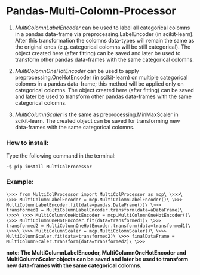 # Pandas-Multi-Colomn-Processor

1. *MultiColomnLabelEncoder* can be used to label all categorical colomns in a pandas data-frame via preprocessing.LabelEncoder (in scikit-learn). After this transformation the colomns data-types will remain the same as the original ones (e.g. categorical colomns will be still categorical). The object created here (after fitting) can be saved and later be used to transform other pandas data-frames with the same categorical colomns.

2. *MultiColomnOneHotEncoder* can be used to apply preprocessing.OneHotEncoder (in scikit-learn) on multiple categorical colomns in a pandas data-frame; this method will be applied only on categorical colomns. The object created here (after fitting) can be saved and later be used to transform other pandas data-frames with the same categorical colomns.

3. *MultiColumnScaler* is the same as preprocessing.MinMaxScaler in scikit-learn. The created object can be saved for transforming new data-frames with the same categorical colomns.


### How to install:
Type the following command in the terminal:

`~$ pip install MultiColProcessor`

### Example:
`\>>> from MultiColProcessor import MultiColProcessor as mcp\
\>>>\
\>>> MultiColumnLabelEncoder = mcp.MultiColomnLabelEncoder()\
\>>> MultiColumnLabelEncoder.fit(data=pandas.DataFrame())\
\>>> transformed1 = MultiColumnLabelEncoder.transform(data=aDataFrame)\
\>>>\
\>>> MultiColumnOneHotEncoder = mcp.MultiColomnOneHotEncoder()\
\>>> MultiColumnOneHotEncoder.fit(data=transformed1)\
\>>> transformed2 = MultiColumnOneHotEncoder.transform(data=transformed1)\
\>>>\
\>>> MultiColumnScaler = mcp.MultiColomnScaler()\
\>>> MultiColumnScaler.fit(data=transformed2)\
\>>> finalDataFrame = MultiColumnScaler.transform(data=transformed2)\
\>>>`

**note: The MultiColumnLabelEncoder, MultiColumnOneHotEncoder and MultiColumnScaler objects can be saved and later be used to transform new data-frames with the same categorical colomns.**

